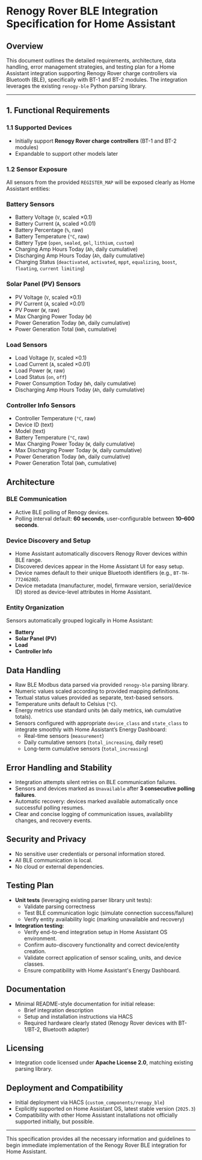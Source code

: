 # Renogy Rover BLE Integration Specification for Home Assistant

## Overview

This document outlines the detailed requirements, architecture, data handling, error management strategies, and testing plan for a Home Assistant integration supporting Renogy Rover charge controllers via Bluetooth (BLE), specifically with BT-1 and BT-2 modules. The integration leverages the existing `renogy-ble` Python parsing library.

---

## 1. Functional Requirements

### 1.1 Supported Devices
- Initially support **Renogy Rover charge controllers** (BT-1 and BT-2 modules)
- Expandable to support other models later

### 1.2 Sensor Exposure

All sensors from the provided `REGISTER_MAP` will be exposed clearly as Home Assistant entities:

### Battery Sensors
- Battery Voltage (`V`, scaled ×0.1)
- Battery Current (`A`, scaled ×0.01)
- Battery Percentage (`%`, raw)
- Battery Temperature (`°C`, raw)
- Battery Type (`open`, `sealed`, `gel`, `lithium`, `custom`)
- Charging Amp Hours Today (`Ah`, daily cumulative)
- Discharging Amp Hours Today (`Ah`, daily cumulative)
- Charging Status (`deactivated`, `activated`, `mppt`, `equalizing`, `boost`, `floating`, `current limiting`)

### Solar Panel (PV) Sensors
- PV Voltage (`V`, scaled ×0.1)
- PV Current (`A`, scaled ×0.01)
- PV Power (`W`, raw)
- Max Charging Power Today (`W`)
- Power Generation Today (`Wh`, daily cumulative)
- Power Generation Total (`kWh`, cumulative)

### Load Sensors
- Load Voltage (`V`, scaled ×0.1)
- Load Current (`A`, scaled ×0.01)
- Load Power (`W`, raw)
- Load Status (`on`, `off`)
- Power Consumption Today (`Wh`, daily cumulative)
- Discharging Amp Hours Today (`Ah`, daily cumulative)

### Controller Info Sensors
- Controller Temperature (`°C`, raw)
- Device ID (text)
- Model (text)
- Battery Temperature (`°C`, raw)
- Max Charging Power Today (`W`, daily cumulative)
- Max Discharging Power Today (`W`, daily cumulative)
- Power Generation Today (`Wh`, daily cumulative)
- Power Generation Total (`kWh`, cumulative)

## Architecture

### BLE Communication
- Active BLE polling of Renogy devices.
- Polling interval default: **60 seconds**, user-configurable between **10–600 seconds**.

### Device Discovery and Setup
- Home Assistant automatically discovers Renogy Rover devices within BLE range.
- Discovered devices appear in the Home Assistant UI for easy setup.
- Device names default to their unique Bluetooth identifiers (e.g., `BT-TH-7724620D`).
- Device metadata (manufacturer, model, firmware version, serial/device ID) stored as device-level attributes in Home Assistant.

### Entity Organization
Sensors automatically grouped logically in Home Assistant:
- **Battery**
- **Solar Panel (PV)**
- **Load**
- **Controller Info**

## Data Handling

- Raw BLE Modbus data parsed via provided `renogy-ble` parsing library.
- Numeric values scaled according to provided mapping definitions.
- Textual status values provided as separate, text-based sensors.
- Temperature units default to Celsius (`°C`).
- Energy metrics use standard units (`Wh` daily metrics, `kWh` cumulative totals).
- Sensors configured with appropriate `device_class` and `state_class` to integrate smoothly with Home Assistant’s Energy Dashboard:
  - Real-time sensors (`measurement`)
  - Daily cumulative sensors (`total_increasing`, daily reset)
  - Long-term cumulative sensors (`total_increasing`)

## Error Handling and Stability
- Integration attempts silent retries on BLE communication failures.
- Sensors and devices marked as `Unavailable` after **3 consecutive polling failures**.
- Automatic recovery: devices marked available automatically once successful polling resumes.
- Clear and concise logging of communication issues, availability changes, and recovery events.

## Security and Privacy
- No sensitive user credentials or personal information stored.
- All BLE communication is local.
- No cloud or external dependencies.

## Testing Plan
- **Unit tests** (leveraging existing parser library unit tests):
  - Validate parsing correctness
  - Test BLE communication logic (simulate connection success/failure)
  - Verify entity availability logic (marking unavailable and recovery)
- **Integration testing**:
  - Verify end-to-end integration setup in Home Assistant OS environment.
  - Confirm auto-discovery functionality and correct device/entity creation.
  - Validate correct application of sensor scaling, units, and device classes.
  - Ensure compatibility with Home Assistant's Energy Dashboard.

## Documentation
- Minimal README-style documentation for initial release:
  - Brief integration description
  - Setup and installation instructions via HACS
  - Required hardware clearly stated (Renogy Rover devices with BT-1/BT-2, Bluetooth adapter)

## Licensing
- Integration code licensed under **Apache License 2.0**, matching existing parsing library.

## Deployment and Compatibility
- Initial deployment via HACS (`custom_components/renogy_ble`)
- Explicitly supported on Home Assistant OS, latest stable version (`2025.3`)
- Compatibility with other Home Assistant installations not officially supported initially, but possible.

---

This specification provides all the necessary information and guidelines to begin immediate implementation of the Renogy Rover BLE integration for Home Assistant.


